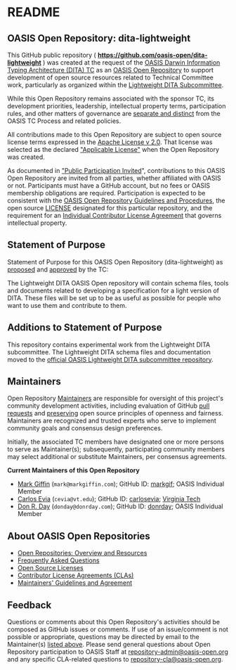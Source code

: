 <div>
<h1>README</h1>

<div>
<h2><a id="readme-general">OASIS Open Repository: dita-lightweight</a></h2>

<p>This GitHub public repository ( <b><a href="https://github.com/oasis-open/dita-lightweight">https://github.com/oasis-open/dita-lightweight</a></b> ) was created at the request of the <a href="https://www.oasis-open.org/committees/dita/">OASIS Darwin Information Typing Architecture (DITA) TC</a> as an <a href="https://www.oasis-open.org/resources/open-repositories/">OASIS Open Repository</a> to support development of open source resources related to Technical Committee work, particularly as organized within the <a href="https://www.oasis-open.org/committees/tc_home.php?wg_abbrev=dita-lightweight-dita">Lightweight DITA Subcommittee</a>.</p>

<p>While this Open Repository remains associated with the sponsor TC, its development priorities, leadership, intellectual property terms, participation rules, and other matters of governance are <a href="https://github.com/oasis-open/dita-lightweight/blob/master/CONTRIBUTING.md#governance-distinct-from-oasis-tc-process">separate and distinct</a> from the OASIS TC Process and related policies.</p>

<p>All contributions made to this Open Repository are subject to open source license terms expressed in the <a href="https://www.oasis-open.org/sites/www.oasis-open.org/files/Apache-LICENSE-2.0.txt">Apache License v 2.0</a>.  That license was selected as the declared <a href="https://www.oasis-open.org/resources/open-repositories/licenses">"Applicable License"</a> when the Open Repository was created.</p>

<p>As documented in <a href="https://github.com/oasis-open/dita-lightweight/blob/master/CONTRIBUTING.md#public-participation-invited">"Public Participation Invited</a>", contributions to this OASIS Open Repository are invited from all parties, whether affiliated with OASIS or not.  Participants must have a GitHub account, but no fees or OASIS membership obligations are required.  Participation is expected to be consistent with the <a href="https://www.oasis-open.org/policies-guidelines/open-repositories">OASIS Open Repository Guidelines and Procedures</a>, the open source <a href="https://github.com/oasis-open/dita-lightweight/blob/master/LICENSE">LICENSE</a> designated for this particular repository, and the requirement for an <a href="https://www.oasis-open.org/resources/open-repositories/cla/individual-cla">Individual Contributor License Agreement</a> that governs intellectual property.</p>

</div>

<div>
<h2><a id="purposeStatement">Statement of Purpose</a></h2>

<p>Statement of Purpose for this OASIS Open Repository (dita-lightweight) as <a href="https://lists.oasis-open.org/archives/dita/201603/msg00008.html">proposed</a> and <a href="https://lists.oasis-open.org/archives/dita/201603/msg00030.html">approved</a> by the TC:</p>

<p>The Lightweight DITA OASIS Open repository will contain schema files, tools and documents related to developing a specification for a light version of DITA. These files will be set up to be as useful as possible for people who want to use them and contribute to them.</p>

</div>

<div><h2><a id="purposeClarifications">Additions to Statement of Purpose</a></h2>

<p>This repository contains experimental work from the Lightweight DITA subcommittee. The Lightweight DITA schema files and documentation moved to the <a href="https://github.com/oasis-tcs/dita-lwdita">official OASIS Lightweight DITA subcommittee repository</a>.</p>
</div>

<div>
<h2><a id="maintainers">Maintainers</a></h2>

<p>Open Repository <a href="https://www.oasis-open.org/resources/open-repositories/maintainers-guide">Maintainers</a> are responsible for oversight of this project's community development activities, including evaluation of GitHub <a href="https://github.com/oasis-open/dita-lightweight/blob/master/CONTRIBUTING.md#fork-and-pull-collaboration-model">pull requests</a> and <a href="https://www.oasis-open.org/policies-guidelines/open-repositories#repositoryManagement">preserving</a> open source principles of openness and fairness. Maintainers are recognized and trusted experts who serve to implement community goals and consensus design preferences.</p>

<p>Initially, the associated TC members have designated one or more persons to serve as Maintainer(s); subsequently, participating community members may select additional or substitute Maintainers, per consensus agreements.</p>

<p><b><a id="currentMaintainers">Current Maintainers of this Open Repository</a></b></p>

<ul>

<li><a href="mailto:mark@markgiffin.com">Mark Giffin</a> (<code>mark@markgiffin.com</code>); GitHub ID: <a href="https://github.com/markgif">markgif</a>; OASIS Individual Member</li>

<!--<li><a href="mailto:mpriestl@ca.ibm.com">Michael Priestley</a> (<code>mpriestl@ca.ibm.com</code>); GitHub ID: <a href="https://github.com/">NNNN</a>; <a href="http://www.ibm.com/">IBM</a></li> -->

<li><a href="mailto:cevia@vt.edu">Carlos Evia</a> (<code>cevia@vt.edu</code>); GitHub ID: <a href="https://github.com/carlosevia">carlosevia</a>; <a href="http://liberalarts.vt.edu/departments-and-schools/department-of-english.html">Virginia Tech</a></li>

<li><a href="mailto:donday@donrday.com">Don R. Day</a> (<code>donday@donrday.com</code>); GitHub ID: <a href="https://github.com/donrday">donrday</a>; OASIS Individual Member</li>

</ul>
</div>

<div><h2><a id="aboutOpenRepos">About OASIS Open Repositories</a></h2>

<p><ul>
<li><a href="https://www.oasis-open.org/resources/open-repositories/">Open Repositories: Overview and Resources</a></li>
<li><a href="https://www.oasis-open.org/resources/open-repositories/faq">Frequently Asked Questions</a></li>
<li><a href="https://www.oasis-open.org/resources/open-repositories/licenses">Open Source Licenses</a></li>
<li><a href="https://www.oasis-open.org/resources/open-repositories/cla">Contributor License Agreements (CLAs)</a></li>
<li><a href="https://www.oasis-open.org/resources/open-repositories/maintainers-guide">Maintainers' Guidelines and Agreement</a></li>
</ul></p>

</div>

<div><h2><a id="feedback">Feedback</a></h2>

<p>Questions or comments about this Open Repository's activities should be composed as GitHub issues or comments. If use of an issue/comment is not possible or appropriate, questions may be directed by email to the Maintainer(s) <a href="#currentMaintainers">listed above</a>.  Please send general questions about Open Repository participation to OASIS Staff at <a href="mailto:repository-admin@oasis-open.org">repository-admin@oasis-open.org</a> and any specific CLA-related questions to <a href="mailto:repository-cla@oasis-open.org">repository-cla@oasis-open.org</a>.</p>

</div></div>
